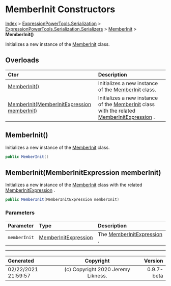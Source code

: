 ﻿# MemberInit Constructors

[Index](../index.md) > [ExpressionPowerTools.Serialization](ExpressionPowerTools.Serialization.a.md) > [ExpressionPowerTools.Serialization.Serializers](ExpressionPowerTools.Serialization.Serializers.n.md) > [MemberInit](ExpressionPowerTools.Serialization.Serializers.MemberInit.cs.md) > **MemberInit()**

Initializes a new instance of the [MemberInit](ExpressionPowerTools.Serialization.Serializers.MemberInit.cs.md) class.

## Overloads

| Ctor | Description |
| :-- | :-- |
| [MemberInit()](#memberinit) | Initializes a new instance of the [MemberInit](ExpressionPowerTools.Serialization.Serializers.MemberInit.cs.md) class. |
| [MemberInit(MemberInitExpression memberInit)](#memberinitmemberinitexpression-memberinit) | Initializes a new instance of the [MemberInit](ExpressionPowerTools.Serialization.Serializers.MemberInit.cs.md) class with            the related [MemberInitExpression](https://docs.microsoft.com/dotnet/api/system.linq.expressions.memberinitexpression) . |

## MemberInit()

Initializes a new instance of the [MemberInit](ExpressionPowerTools.Serialization.Serializers.MemberInit.cs.md) class.

```csharp
public MemberInit()
```



## MemberInit(MemberInitExpression memberInit)

Initializes a new instance of the [MemberInit](ExpressionPowerTools.Serialization.Serializers.MemberInit.cs.md) class with
            the related [MemberInitExpression](https://docs.microsoft.com/dotnet/api/system.linq.expressions.memberinitexpression) .

```csharp
public MemberInit(MemberInitExpression memberInit)
```

### Parameters

| Parameter | Type | Description |
| :-- | :-- | :-- |
| `memberInit` | [MemberInitExpression](https://docs.microsoft.com/dotnet/api/system.linq.expressions.memberinitexpression) | The [MemberInitExpression](https://docs.microsoft.com/dotnet/api/system.linq.expressions.memberinitexpression) . |



---

| Generated | Copyright | Version |
| :-- | :-: | --: |
| 02/22/2021 21:59:57 | (c) Copyright 2020 Jeremy Likness. | 0.9.7-beta |
